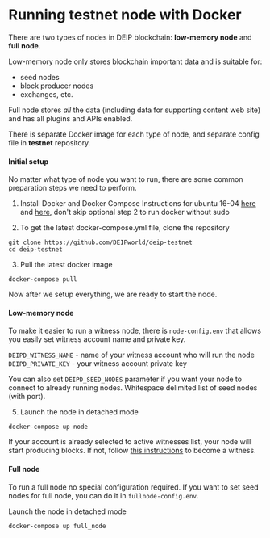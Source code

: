 # Running testnet node with Docker

There are two types of nodes in DEIP blockchain: **low-memory node** and **full node**.

Low-memory node only stores blockchain important data and is suitable for:
 - seed nodes
 - block producer nodes
 - exchanges, etc.

Full node stores *all* the data (including data for supporting content web site) and has all plugins and APIs enabled.

There is separate Docker image for each type of node, and separate config file in **testnet** repository.

#### Initial setup
No matter what type of node you want to run, there are some common preparation steps we need to perform.

1. Install Docker and Docker Compose
Instructions for ubuntu 16-04 [here](https://www.digitalocean.com/community/tutorials/how-to-install-and-use-docker-on-ubuntu-16-04) and [here](https://docs.docker.com/compose/install/#prerequisites), don't skip optional step 2 to run docker without sudo

2. To get the latest docker-compose.yml file, clone the repository
```
git clone https://github.com/DEIPworld/deip-testnet
cd deip-testnet
```

3. Pull the latest docker image
```
docker-compose pull
```

Now after we setup everything, we are ready to start the node.

#### Low-memory node
To make it easier to run a witness node, there is `node-config.env` that allows you easily set witness account name and private key.

`DEIPD_WITNESS_NAME` - name of your witness account who will run the node \
`DEIPD_PRIVATE_KEY` - your witness account private key

You can also set `DEIPD_SEED_NODES` parameter if you want your node to connect to already running nodes. Whitespace delimited list of seed nodes (with port).

5. Launch the node in detached mode
```
docker-compose up node
```

If your account is already selected to active witnesses list, your node will start producing blocks. If not, follow [this instructions](https://github.com/DEIPworld/deip-testnet/blob/master/docs/how-to-become-a-witness.md) to become a witness.

#### Full node
To run a full node no special configuration required. If you want to set seed nodes for full node, you can do it in `fullnode-config.env`.

Launch the node in detached mode
```
docker-compose up full_node
```